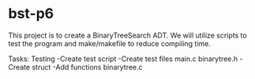 # bst-p6
This project is to create a BinaryTreeSearch ADT. We will utilize scripts to test the program and make/makefile to reduce compiling time.

Tasks:
Testing
	-Create test script
	-Create test files
main.c
binarytree.h
	-Create struct
	-Add functions
binarytree.c
